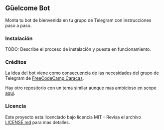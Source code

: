 ## Güelcome Bot

Monta tu bot de bienvenida en tu grupo de Telegram con instrucciones paso a paso.

### Instalación

TODO: Describe el proceso de instalación y puesta en funcionamiento.

### Créditos

La idea del bot viene como consecuencia de las necesidades del grupo de Telegram de [FreeCodeCamp Caracas](https://t.me/fccCaracas).

Hay otro repositorio con un tema similar aunque mas ambicioso en scope [aqui](https://github.com/adeluccar/epale-bot).

### Licencia

Este proyecto esta licenciado bajo licencia MIT - Revisa el archivo [LICENSE.md](LICENSE.md) para mas detalles.
